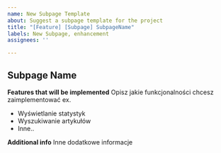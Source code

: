 ```yaml
---
name: New Subpage Template
about: Suggest a subpage template for the project
title: "[Feature] [Subpage] SubpageName"
labels: New Subpage, enhancement
assignees: ''

---
```


## Subpage Name
**Features that will be implemented**
Opisz jakie funkcjonalności chcesz zaimplementować
ex.
* Wyświetlanie statystyk
* Wyszukiwanie artykułów
* Inne..

**Additional info**
Inne dodatkowe informacje
